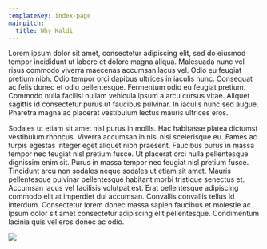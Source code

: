 ```yaml
---
templateKey: index-page
mainpitch:
  title: Why Kaldi
---
```

Lorem ipsum dolor sit amet, consectetur adipiscing elit, sed do eiusmod tempor incididunt ut labore et dolore magna aliqua. Malesuada nunc vel risus commodo viverra maecenas accumsan lacus vel. Odio eu feugiat pretium nibh. Odio tempor orci dapibus ultrices in iaculis nunc. Consequat ac felis donec et odio pellentesque. Fermentum odio eu feugiat pretium. Commodo nulla facilisi nullam vehicula ipsum a arcu cursus vitae. Aliquet sagittis id consectetur purus ut faucibus pulvinar. In iaculis nunc sed augue. Pharetra magna ac placerat vestibulum lectus mauris ultrices eros.



Sodales ut etiam sit amet nisl purus in mollis. Hac habitasse platea dictumst vestibulum rhoncus. Viverra accumsan in nisl nisi scelerisque eu. Fames ac turpis egestas integer eget aliquet nibh praesent. Faucibus purus in massa tempor nec feugiat nisl pretium fusce. Ut placerat orci nulla pellentesque dignissim enim sit. Purus in massa tempor nec feugiat nisl pretium fusce. Tincidunt arcu non sodales neque sodales ut etiam sit amet. Mauris pellentesque pulvinar pellentesque habitant morbi tristique senectus et. Accumsan lacus vel facilisis volutpat est. Erat pellentesque adipiscing commodo elit at imperdiet dui accumsan. Convallis convallis tellus id interdum. Consectetur lorem donec massa sapien faucibus et molestie ac. Ipsum dolor sit amet consectetur adipiscing elit pellentesque. Condimentum lacinia quis vel eros donec ac odio.



![](/img/favicon-32x32.png)
